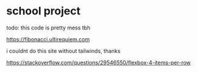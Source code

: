 # school project

todo: this code is pretty mess tbh

https://fibonacci.ultirequiem.com

i couldnt do this site without tailwinds, thanks

https://stackoverflow.com/questions/29546550/flexbox-4-items-per-row
